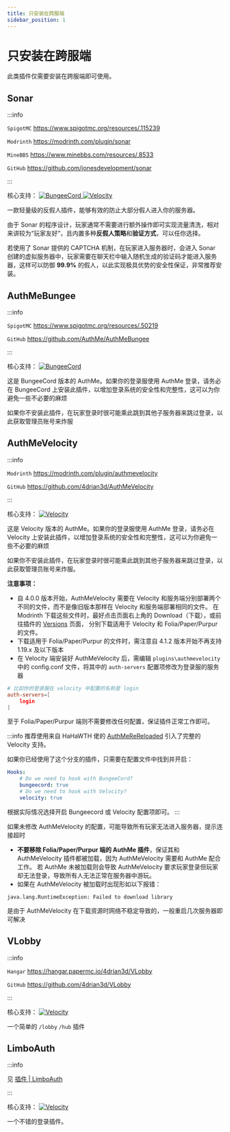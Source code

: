 ```yaml
---
title: 只安装在跨服端
sidebar_position: 1
---
```


# 只安装在跨服端

此类插件仅需要安装在跨服端即可使用。

## Sonar

:::info

`SpigotMC` https://www.spigotmc.org/resources/.115239

`Modrinth` https://modrinth.com/plugin/sonar

`MineBBS` https://www.minebbs.com/resources/.8533

`GitHub` https://github.com/jonesdevelopment/sonar

:::

核心支持：
<a href="">
  <img src="https://img.shields.io/badge/BungeeCord-orange?&style=for-the-badge" class="stylish-image" alt="BungeeCord" />
</a>
<a href="">
  <img src="https://img.shields.io/badge/Velocity-blue?&style=for-the-badge" class="stylish-image" alt="Velocity" />
</a>

一款轻量级的反假人插件，能够有效的防止大部分假人进入你的服务器。

由于 Sonar 的程序设计，玩家通常不需要进行额外操作即可实现流量清洗，相对来讲较为“玩家友好”，且内置多种**反假人策略**和**验证方式**，可以任你选择。

若使用了 Sonar 提供的 CAPTCHA 机制，在玩家进入服务器时，会进入 Sonar 创建的虚拟服务器中，玩家需要在聊天栏中输入随机生成的验证码才能进入服务器，这样可以防御 **99.9%** 的假人，以此实现极具优势的安全性保证，非常推荐安装。

## AuthMeBungee

:::info

`SpigotMC` https://www.spigotmc.org/resources/.50219

`GitHub` https://github.com/AuthMe/AuthMeBungee

:::

核心支持：
<a href="">
  <img src="https://img.shields.io/badge/BungeeCord-orange?&style=for-the-badge" class="stylish-image" alt="BungeeCord" />
</a>

这是 BungeeCord 版本的 AuthMe。如果你的登录服使用 AuthMe 登录，请务必在 BungeeCord 上安装此插件，以增加登录系统的安全性和完整性，这可以为你避免一些不必要的麻烦

如果你不安装此插件，在玩家登录时很可能乘此跳到其他子服务器来跳过登录，以此获取管理员账号来炸服

## AuthMeVelocity

:::info

`Modrinth` https://modrinth.com/plugin/authmevelocity

`GitHub` https://github.com/4drian3d/AuthMeVelocity

:::

核心支持：
<a href="">
  <img src="https://img.shields.io/badge/Velocity-blue?&style=for-the-badge" class="stylish-image" alt="Velocity" />
</a>

这是 Velocity 版本的 AuthMe。如果你的登录服使用 AuthMe 登录，请务必在 Velocity 上安装此插件，以增加登录系统的安全性和完整性，这可以为你避免一些不必要的麻烦

如果你不安装此插件，在玩家登录时很可能乘此跳到其他子服务器来跳过登录，以此获取管理员账号来炸服。

**注意事项：**

 - 自 4.0.0 版本开始，AuthMeVelocity 需要在 Velocity 和服务端分别部署两个不同的文件，而不是像旧版本那样在 Velocity 和服务端部署相同的文件。
在 Modrinth 下载这些文件时，最好点击页面右上角的 Download（下载），或前往插件的 [Versions](https://modrinth.com/plugin/authmevelocity/versions) 页面，
分别下载适用于 Velocity 和 Folia/Paper/Purpur 的文件。
 - 下载适用于 Folia/Paper/Purpur 的文件时，需注意自 4.1.2 版本开始不再支持 1.19.x 及以下版本
 - 在 Velocity 端安装好 AuthMeVelocity 后，需编辑 `plugins\authmevelocity` 中的 config.conf 文件，将其中的 `auth-servers` 配置项修改为登录服的服务器
```conf
# 比如你的登录服在 velocity 中配置的名称是 login
auth-servers=[
    login
]
```
至于 Folia/Paper/Purpur 端则不需要修改任何配置，保证插件正常工作即可。

:::info
推荐使用来自 HaHaWTH 佬的 [AuthMeReReloaded](https://github.com/HaHaWTH/AuthMeReReloaded) 引入了完整的 Velocity 支持。

如果你已经使用了这个分支的插件，只需要在配置文件中找到并开启：
```yaml
Hooks:
    # Do we need to hook with BungeeCord?
    bungeecord: true
    # Do we need to hook with Velocity?
    velocity: true
```
根据实际情况选择开启 Bungeecord 或 Velocity 配置项即可。
:::

如果未修改 AuthMeVelocity 的配置，可能导致所有玩家无法进入服务器，提示连接超时
 - **不要移除 Folia/Paper/Purpur 端的 AuthMe 插件**，保证其和 AuthMeVelocity 插件都被加载，因为 AuthMeVelocity 需要和 AuthMe 配合工作。
若 AuthMe 未被加载则会导致 AuthMeVelocity 要求玩家登录但玩家却无法登录，导致所有人无法正常在服务器中游玩。
 - 如果在 AuthMeVelocity 被加载时出现形如以下报错：
```shell
java.lang.RuntimeException: Failed to download library
```
是由于 AuthMeVelocity 在下载资源时网络不稳定导致的，一般重启几次服务器即可解决

## VLobby

:::info

`Hangar` https://hangar.papermc.io/4drian3d/VLobby

`GitHub` https://github.com/4drian3d/VLobby

:::

核心支持：
<a href="">
  <img src="https://img.shields.io/badge/Velocity-blue?&style=for-the-badge" class="stylish-image" alt="Velocity" />
</a>

一个简单的 `/lobby` `/hub` 插件

## LimboAuth

:::info

见 [插件 | LimboAuth](../../plugin/other/Login/LimboAuth.md)

:::

核心支持：
<a href="">
  <img src="https://img.shields.io/badge/Velocity-blue?&style=for-the-badge" class="stylish-image" alt="Velocity" />
</a>

一个不错的登录插件。
